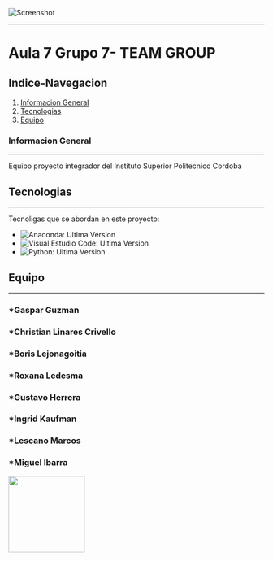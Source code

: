 
![Screenshot](A7G7.png)

--------
# Aula 7 Grupo 7- TEAM GROUP 
## Indice-Navegacion
1. [Informacion General](#informacion-general)
2. [Tecnologias](#tecnologias)
3. [Equipo](#equipo)

### Informacion General
***
Equipo proyecto integrador del Instituto Superior Politecnico Cordoba 

## Tecnologias
***
Tecnoligas que se abordan en este proyecto:
* ![Anaconda](https://www.anaconda.com/): Ultima Version
* ![Visual Estudio Code](https://code.visualstudio.com/): Ultima Version
* ![Python](https://www.python.org/): Ultima Version

## Equipo
***
### *Gaspar Guzman
### *Christian Linares Crivello
### *Boris Lejonagoitia
### *Roxana Ledesma
### *Gustavo Herrera
### *Ingrid Kaufman
### *Lescano Marcos
### *Miguel Ibarra


<img align="left" width="" height="150" src="ispc.jpeg">

